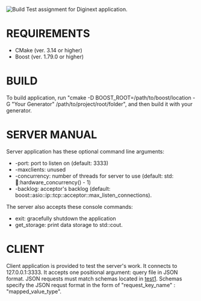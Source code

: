 ![Build](https://github.com/dvsvd/test1/actions/workflows/c-cpp.yml/badge.svg)
Test assignment for Diginext application.

# REQUIREMENTS
- CMake (ver. 3.14 or higher)
- Boost (ver. 1.79.0 or higher)

# BUILD
To build application, run "cmake -D BOOST_ROOT=/path/to/boost/location -G "Your Generator" /path/to/project/root/folder",
and then build it with your generator.

# SERVER MANUAL
Server application has these optional command line arguments:
* -port: port to listen on (default: 3333)
* -maxclients: unused
* -concurrency: number of threads for server to use (default: std::thread::hardware_concurrency() - 1)
* -backlog: acceptor's backlog (default: boost::asio::ip::tcp::acceptor::max_listen_connections).

The server also accepts these console commands:
* exit: gracefully shutdown the application
* get_storage: print data storage to std::cout.

# CLIENT
Client application is provided to test the server's work.
It connects to 127.0.0.1:3333.
It accepts one positional argument: query file in JSON format.
JSON requests must match schemas located in [test1](test1/).
Schemas specify the JSON requst format in the form of "request_key_name" : "mapped_value_type".
